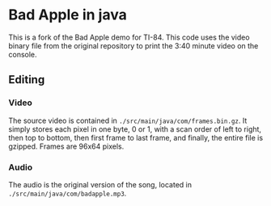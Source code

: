 # Bad Apple in java
This is a fork of the Bad Apple demo for TI-84. This code uses the video binary file from the original repository to print the 3:40 minute video on the console.

## Editing

### Video
The source video is contained in `./src/main/java/com/frames.bin.gz`. It simply stores each pixel in one byte, 0 or 1, with a scan order of left to right, then top to bottom, then first frame to last frame, and finally, the entire file is gzipped. Frames are 96x64 pixels.

### Audio
The audio is the original version of the song, located in `./src/main/java/com/badapple.mp3`.
